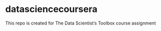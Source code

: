 datasciencecoursera
===================

This repo is created for The Data Scientist’s Toolbox course assignment
